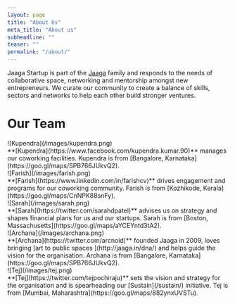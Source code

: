 ```yaml
---
layout: page
title: "About Us"
meta_title: "About us"
subheadline: ""
teaser: ""
permalink: "/about/"
---
```


Jaaga Startup is part of the [Jaaga](http://jaaga.in) family and responds to the needs of collaborative space, networking and mentorship amongst new entrepreneurs. We curate our community to create a balance of skills, sectors and networks to help each other build stronger ventures.


# Our Team

<div class="row">
  <div class="large-6 columns">
  	![Kupendra](/images/kupendra.png)
  </div>
  <div class="large-6 columns">
  	**[Kupendra](https://www.facebook.com/kupendra.kumar.90)** manages our coworking facilities. Kupendra is from [Bangalore, Karnataka](https://goo.gl/maps/SPB766JUkvQ2).
  </div>
</div>

<div class="row">
  <div class="large-6 columns">
  	![Farish](/images/farish.png)
  </div>
  <div class="large-6 columns">
  	**[Farish](https://www.linkedin.com/in/farishcv)** drives engagement and programs for our coworking community. Farish is from [Kozhikode, Kerala](https://goo.gl/maps/CnNPK88snFy).
  </div>
</div>

<div class="row">
  <div class="large-6 columns">
  	![Sarah](/images/sarah.png)
  </div>
  <div class="large-6 columns">
  	**[Sarah](https://twitter.com/sarahdpatel)** advises us on strategy and shapes financial plans for us and our startups. Sarah is from [Boston, Massachusetts](https://goo.gl/maps/aYCEYntd3tA2).
  </div>
</div>

<div class="row">
  <div class="large-6 columns">
  	![Archana](/images/archana.png)
  </div>
  <div class="large-6 columns">
  	**[Archana](https://twitter.com/arcnoid)** founded Jaaga in 2009, loves bringing [art to public spaces ](http://jaaga.in/dna/) and helps guide the vision for the organisation. Archana is from [Bangalore, Karnataka](https://goo.gl/maps/SPB766JUkvQ2).
  </div>
</div>

<div class="row">
  <div class="large-6 columns">
  	![Tej](/images/tej.png)
  </div>
  <div class="large-6 columns">
  	**[Tej](https://twitter.com/tejpochiraju)** sets the vision and strategy for the organisation and is spearheading our [Sustain](/sustain/) initiative. Tej is from [Mumbai, Maharashtra](https://goo.gl/maps/882ynxUVSTu).
  </div>
</div>
